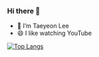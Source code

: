 ### Hi there 👋

- 🔭 I’m Taeyeon Lee
- 😄 I like watching YouTube

[![Top Langs](https://github-readme-stats.vercel.app/api/top-langs/?username=anuraghazra)](https://github.com/anuraghazra/github-readme-stats)





